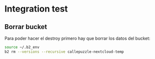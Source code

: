 # Integration test

## Borrar bucket

Para poder hacer el destroy primero hay que borrar los datos del bucket:

```bash
source ~/.b2_env
b2 rm --versions --recursive callepuzzle-nextcloud-temp
```
